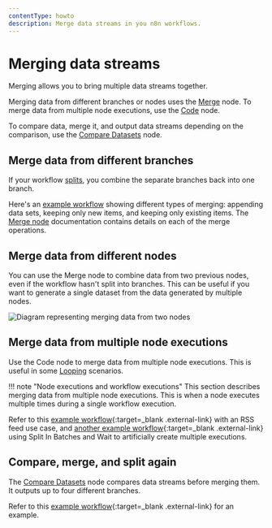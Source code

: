 ```yaml
---
contentType: howto
description: Merge data streams in you n8n workflows.
---
```


# Merging data streams

Merging allows you to bring multiple data streams together.

Merging data from different branches or nodes uses the [Merge](/integrations/builtin/core-nodes/n8n-nodes-base.merge/) node. To merge data from multiple node executions, use the [Code](/integrations/builtin/core-nodes/n8n-nodes-base.code/) node.

To compare data, merge it, and output data streams depending on the comparison, use the [Compare Datasets](/integrations/builtin/core-nodes/n8n-nodes-base.comparedatasets/) node.


## Merge data from different branches

If your workflow [splits](/flow-logic/splitting/), you combine the separate branches back into one branch.

Here's an [example workflow](https://n8n.io/workflows/1747-joining-different-datasets/) showing different types of merging: appending data sets, keeping only new items, and keeping only existing items. The [Merge node](/integrations/builtin/core-nodes/n8n-nodes-base.merge/) documentation contains details on each of the merge operations.


## Merge data from different nodes

You can use the Merge node to combine data from two previous nodes, even if the workflow hasn't split into branches. This can be useful if you want to generate a single dataset from the data generated by multiple nodes.

![Diagram representing merging data from two nodes](/_images/flow-logic/merging/merge-node-data.png)

## Merge data from multiple node executions

Use the Code node to merge data from multiple node executions. This is useful in some [Looping](/flow-logic/looping/) scenarios.

!!! note "Node executions and workflow executions"
	This section describes merging data from multiple node executions. This is when a node executes multiple times during a single workflow execution. 

Refer to this [example workflow](https://n8n.io/workflows/1814-merge-multiple-runs-into-one/){:target=_blank .external-link}  with an RSS feed use case, and [another example workflow](https://n8n.io/workflows/1814-merge-multiple-runs-into-one/){:target=_blank .external-link} using Split In Batches and Wait to artificially create multiple executions.

## Compare, merge, and split again

The [Compare Datasets](/integrations/builtin/core-nodes/n8n-nodes-base.comparedatasets/) node compares data streams before merging them. It outputs up to four different branches.

Refer to this [example workflow](https://n8n.io/workflows/1943-comparing-data-with-the-compare-datasets-node/){:target=_blank .external-link} for an example.
